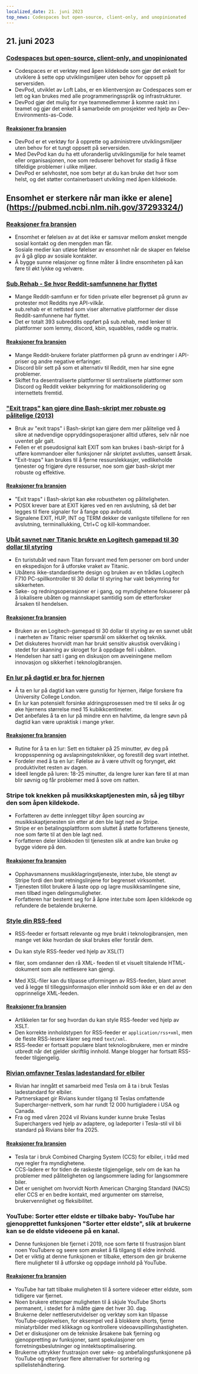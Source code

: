 ```yaml
---
localized_date: 21. juni 2023
top_news: Codespaces but open-source, client-only, and unopinionated
---
```


## 21. juni 2023

### [Codespaces but open-source, client-only, and unopinionated](https://devpod.sh/)

- Codespaces er et verktøy med åpen kildekode som gjør det enkelt for utviklere å sette opp utviklingsmiljøer uten behov for oppsett på serversiden.
- DevPod, utviklet av Loft Labs, er en klientversjon av Codespaces som er lett og kan brukes med alle programmeringsspråk og infrastrukturer.
- DevPod gjør det mulig for nye teammedlemmer å komme raskt inn i teamet og gjør det enkelt å samarbeide om prosjekter ved hjelp av Dev-Environments-as-Code.

#### [Reaksjoner fra bransjen](http://news.ycombinator.com/item?id=36407477)

- DevPod er et verktøy for å opprette og administrere utviklingsmiljøer uten behov for et tungt oppsett på serversiden.
- Med DevPod kan du ha ett uforanderlig utviklingsmiljø for hele teamet eller organisasjonen, noe som reduserer behovet for stadig å fikse tilfeldige problemer i ulike miljøer.
- DevPod er selvhostet, noe som betyr at du kan bruke det hvor som helst, og det støtter containerbasert utvikling med åpen kildekode.

## Ensomhet er sterkere når man ikke er alene](https://pubmed.ncbi.nlm.nih.gov/37293324/)

### [Reaksjoner fra bransjen](http://news.ycombinator.com/item?id=36403280)

- Ensomhet er følelsen av at det ikke er samsvar mellom ønsket mengde sosial kontakt og den mengden man får.
- Sosiale medier kan utløse følelser av ensomhet når de skaper en følelse av å gå glipp av sosiale kontakter.
- Å bygge sunne relasjoner og finne måter å lindre ensomheten på kan føre til økt lykke og velvære.

### [Sub.Rehab - Se hvor Reddit-samfunnene har flyttet](https://sub.rehab/)

- Mange Reddit-samfunn er for tiden private eller begrenset på grunn av protester mot Reddits nye API-vilkår.
- sub.rehab er et nettsted som viser alternative plattformer der disse Reddit-samfunnene har flyttet.
- Det er totalt 393 subreddits oppført på sub.rehab, med lenker til plattformer som lemmy, discord, kbin, squabbles, raddle og matrix.

#### [Reaksjoner fra bransjen](http://news.ycombinator.com/item?id=36401999)

- Mange Reddit-brukere forlater plattformen på grunn av endringer i API-priser og andre negative erfaringer.
- Discord blir sett på som et alternativ til Reddit, men har sine egne problemer.
- Skiftet fra desentraliserte plattformer til sentraliserte plattformer som Discord og Reddit vekker bekymring for maktkonsolidering og internettets fremtid.

### ["Exit traps" kan gjøre dine Bash-skript mer robuste og pålitelige (2013)](http://redsymbol.net/articles/bash-exit-traps/)

- Bruk av "exit traps" i Bash-skript kan gjøre dem mer pålitelige ved å sikre at nødvendige oppryddingsoperasjoner alltid utføres, selv når noe uventet går galt.
- Fellen er et pseudosignal kalt EXIT som kan brukes i bash-skript for å utføre kommandoer eller funksjoner når skriptet avsluttes, uansett årsak.
- "Exit-traps" kan brukes til å fjerne ressurslekkasjer, vedlikeholde tjenester og frigjøre dyre ressurser, noe som gjør bash-skript mer robuste og effektive.

#### [Reaksjoner fra bransjen](http://news.ycombinator.com/item?id=36400465)

- "Exit traps" i Bash-skript kan øke robustheten og påliteligheten.
- POSIX krever bare at EXIT kjøres ved en ren avslutning, så det bør legges til flere signaler for å fange opp avbrudd.
- Signalene EXIT, HUP, INT og TERM dekker de vanligste tilfellene for ren avslutning, terminallukking, Ctrl+C og kill-kommandoer.

### [Ubåt savnet nær Titanic brukte en Logitech gamepad til 30 dollar til styring](https://arstechnica.com/gaming/2023/06/submarine-missing-near-titanic-used-a-30-logitech-gamepad-for-steering/)

- En turistubåt ved navn Titan forsvant med fem personer om bord under en ekspedisjon for å utforske vraket av Titanic.
- Ubåtens ikke-standardiserte design og bruken av en trådløs Logitech F710 PC-spillkontroller til 30 dollar til styring har vakt bekymring for sikkerheten.
- Søke- og redningsoperasjoner er i gang, og myndighetene fokuserer på å lokalisere ubåten og mannskapet samtidig som de etterforsker årsaken til hendelsen.

#### [Reaksjoner fra bransjen](http://news.ycombinator.com/item?id=36407781)

- Bruken av en Logitech-gamepad til 30 dollar til styring av en savnet ubåt i nærheten av Titanic reiser spørsmål om sikkerhet og teknikk.
- Det diskuteres hvorvidt man har brukt sensitiv akustisk overvåking i stedet for skanning av skroget for å oppdage feil i ubåten.
- Hendelsen har satt i gang en diskusjon om avveiningene mellom innovasjon og sikkerhet i teknologibransjen.

### [En lur på dagtid er bra for hjernen](https://www.bbc.com/news/health-65950168)

- Å ta en lur på dagtid kan være gunstig for hjernen, ifølge forskere fra University College London.
- En lur kan potensielt forsinke aldringsprosessen med tre til seks år og øke hjernens størrelse med 15 kubikkcentimeter.
- Det anbefales å ta en lur på mindre enn en halvtime, da lengre søvn på dagtid kan være upraktisk i mange yrker.

#### [Reaksjoner fra bransjen](http://news.ycombinator.com/item?id=36399503)

- Rutine for å ta en lur: Sett en tidtaker på 25 minutter, øv deg på kroppsspenning og avslapningsteknikker, og forestill deg svart intethet.
- Fordeler med å ta en lur: Følelse av å være uthvilt og forynget, økt produktivitet resten av dagen.
- Ideell lengde på luren: 18-25 minutter, da lengre lurer kan føre til at man blir søvnig og får problemer med å sove om natten.

### Stripe tok knekken på musikkskaptjenesten min, så jeg tilbyr den som åpen kildekode.

- Forfatteren av dette innlegget tilbyr åpen sourcing av musikkskaptjenesten sin etter at den ble lagt ned av Stripe.
- Stripe er en betalingsplattform som sluttet å støtte forfatterens tjeneste, noe som førte til at den ble lagt ned.
- Forfatteren deler kildekoden til tjenesten slik at andre kan bruke og bygge videre på den.

#### [Reaksjoner fra bransjen](http://news.ycombinator.com/item?id=36403607)

- Opphavsmannens musikklagringstjeneste, inter.tube, ble stengt av Stripe fordi den brøt retningslinjene for begrenset virksomhet.
- Tjenesten tillot brukere å laste opp og lagre musikksamlingene sine, men tilbød ingen delingsmuligheter.
- Forfatteren har bestemt seg for å åpne inter.tube som åpen kildekode og refundere de betalende brukerne.

### [Style din RSS-feed](https://darekkay.com/blog/rss-styling/)

- RSS-feeder er fortsatt relevante og mye brukt i teknologibransjen, men mange vet ikke hvordan de skal brukes eller forstår dem.
- Du kan style RSS-feeder ved hjelp av XSL(T)

- filer, som omdanner den rå XML- feeden til et visuelt tiltalende HTML- dokument som alle nettlesere kan gjengi.

- Med XSL-filer kan du tilpasse utformingen av RSS-feeden, blant annet ved å legge til tilleggsinformasjon eller innhold som ikke er en del av den opprinnelige XML-feeden.

#### [Reaksjoner fra bransjen](http://news.ycombinator.com/item?id=36401854)

- Artikkelen tar for seg hvordan du kan style RSS-feeder ved hjelp av XSLT.
- Den korrekte innholdstypen for RSS-feeder er `application/rss+xml`, men de fleste RSS-lesere klarer seg med `text/xml`.
- RSS-feeder er fortsatt populære blant teknologibrukere, men er mindre utbredt når det gjelder skriftlig innhold. Mange blogger har fortsatt RSS-feeder tilgjengelig.

### [Rivian omfavner Teslas ladestandard for elbiler](https://ev-edition.com/2023/06/rivian-joins-forces-with-tesla-embracing-their-charging-standard-for-electric-vehicles/)

- Rivian har inngått et samarbeid med Tesla om å ta i bruk Teslas ladestandard for elbiler.
- Partnerskapet gir Rivians kunder tilgang til Teslas omfattende Supercharger-nettverk, som har rundt 12 000 hurtigladere i USA og Canada.
- Fra og med våren 2024 vil Rivians kunder kunne bruke Teslas Superchargers ved hjelp av adaptere, og ladeporter i Tesla-stil vil bli standard på Rivians biler fra 2025.

#### [Reaksjoner fra bransjen](http://news.ycombinator.com/item?id=36403494)

- Tesla tar i bruk Combined Charging System (CCS) for elbiler, i tråd med nye regler fra myndighetene.
- CCS-ladere er for tiden de raskeste tilgjengelige, selv om de kan ha problemer med påliteligheten og langsommere lading for langsommere biler.
- Det er uenighet om hvorvidt North American Charging Standard (NACS) eller CCS er en bedre kontakt, med argumenter om størrelse, brukervennlighet og fleksibilitet.

### YouTube: Sorter etter eldste er tilbake baby- YouTube har gjenopprettet funksjonen "Sorter etter eldste", slik at brukerne kan se de eldste videoene på en kanal.

- Denne funksjonen ble fjernet i 2019, noe som førte til frustrasjon blant noen YouTubere og seere som ønsket å få tilgang til eldre innhold.
- Det er viktig at denne funksjonen er tilbake, ettersom den gir brukerne flere muligheter til å utforske og oppdage innhold på YouTube.

#### [Reaksjoner fra bransjen](http://news.ycombinator.com/item?id=36410777)

- YouTube har tatt tilbake muligheten til å sortere videoer etter eldste, som tidligere var fjernet.
- Noen brukere etterspør muligheten til å skjule YouTube Shorts permanent, i stedet for å måtte gjøre det hver 30. dag.
- Brukerne deler nettleserutvidelser og verktøy som kan tilpasse YouTube-opplevelsen, for eksempel ved å blokkere shorts, fjerne miniatyrbilder med klikkagn og kontrollere videoavspillingshastigheten.
- Det er diskusjoner om de tekniske årsakene bak fjerning og gjenoppretting av funksjoner, samt spekulasjoner om forretningsbeslutninger og inntektsoptimalisering.
- Brukerne uttrykker frustrasjon over søke- og anbefalingsfunksjonene på YouTube og etterlyser flere alternativer for sortering og spillelistehåndtering.
